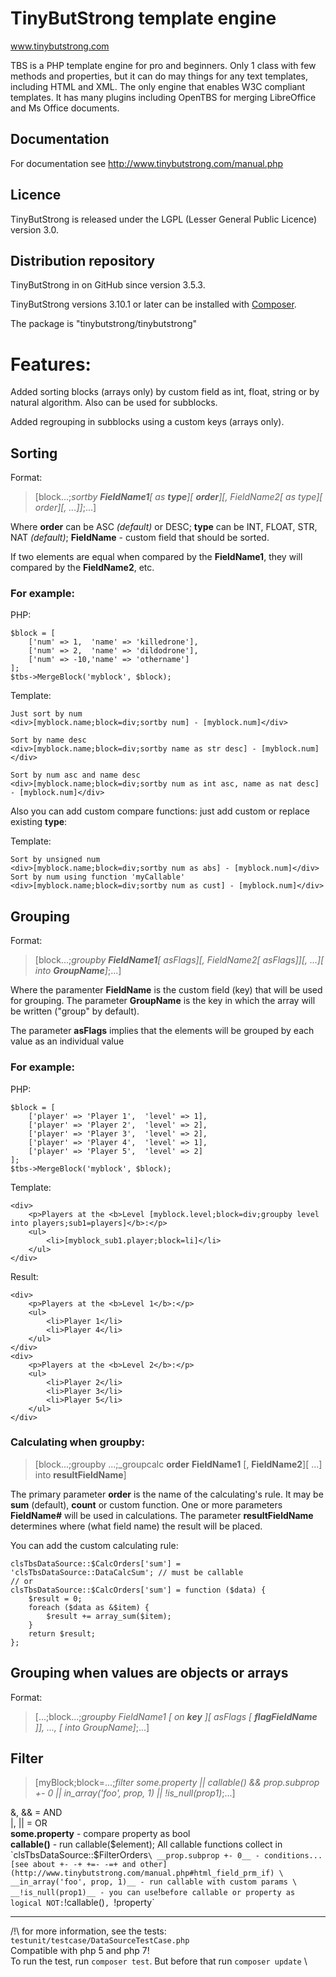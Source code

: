 # TinyButStrong template engine

www.tinybutstrong.com

TBS is a PHP template engine for pro and beginners.
Only 1 class with few methods and properties, but it can do may things for any text templates, including HTML and XML.
The only engine that enables W3C compliant templates.
It has many plugins including OpenTBS for merging LibreOffice and Ms Office documents.

## Documentation

For documentation see 
http://www.tinybutstrong.com/manual.php

## Licence

TinyButStrong is released under the LGPL (Lesser General Public Licence) version 3.0.

## Distribution repository

TinyButStrong in on GitHub since version 3.5.3.

TinyButStrong versions 3.10.1 or later can be installed with [Composer](http://getcomposer.org/download/).

The package is "tinybutstrong/tinybutstrong" 

# Features:

Added sorting blocks (arrays only) by custom field as int, float, string or by natural algorithm. Also can be used for subblocks.

Added regrouping in subblocks using a custom keys (arrays only).

## Sorting

Format:

> [block...;_sortby **FieldName1**[ as **type**][ **order**][, FieldName2[ as type][ order][, ...]]_;...]

Where **order** can be ASC _(default)_ or DESC; **type** can be INT, FLOAT, STR, NAT _(default)_; **FieldName** - custom field that should be sorted.

If two elements are equal when compared by the **FieldName1**, they will compared by the **FieldName2**, etc.


### For example:

PHP: 

	$block = [
		['num' => 1,  'name' => 'killedrone'],
		['num' => 2,  'name' => 'dildodrone'],
		['num' => -10,'name' => 'othername']
	];
	$tbs->MergeBlock('myblock', $block);
	
Template:

	Just sort by num
	<div>[myblock.name;block=div;sortby num] - [myblock.num]</div>
	
	Sort by name desc
	<div>[myblock.name;block=div;sortby name as str desc] - [myblock.num]</div>
	
	Sort by num asc and name desc
	<div>[myblock.name;block=div;sortby num as int asc, name as nat desc] - [myblock.num]</div>




Also you can add custom compare functions: just add custom or replace existing **type**:



Template:

	Sort by unsigned num
	<div>[myblock.name;block=div;sortby num as abs] - [myblock.num]</div>
	Sort by num using function 'myCallable'
	<div>[myblock.name;block=div;sortby num as cust] - [myblock.num]</div>


## Grouping

Format:

> [block...;_groupby **FieldName1**[ asFlags][, FieldName2[ asFlags]][, ...][ into **GroupName**]_;...]

Where the paramenter **FieldName** is the custom field (key) that will be used for grouping.
The parameter **GroupName** is the key in which the array will be written ("group" by default).

The parameter **asFlags** implies that the elements will be grouped by each value as an individual value

### For example:

PHP:

	$block = [
		['player' => 'Player 1',  'level' => 1],
		['player' => 'Player 2',  'level' => 2],
		['player' => 'Player 3',  'level' => 2],
		['player' => 'Player 4',  'level' => 1],
		['player' => 'Player 5',  'level' => 2]
	];
	$tbs->MergeBlock('myblock', $block);

Template:

	<div>
		<p>Players at the <b>Level [myblock.level;block=div;groupby level into players;sub1=players]</b>:</p>
		<ul>
			<li>[myblock_sub1.player;block=li]</li>
		</ul>
	</div>

Result:

	<div>
		<p>Players at the <b>Level 1</b>:</p>
		<ul>
			<li>Player 1</li>
			<li>Player 4</li>
		</ul>
	</div>
	<div>
		<p>Players at the <b>Level 2</b>:</p>
		<ul>
			<li>Player 2</li>
			<li>Player 3</li>
			<li>Player 5</li>
		</ul>
	</div>

### Calculating when groupby:

> [block...;groupby ...;_groupcalc **order** **FieldName1** [, **FieldName2**][ ...] into  **resultFieldName**]

The primary parameter **order** is the name of the calculating's rule. It may be **sum** (default), **count** or custom function.
One or more parameters **FieldName#** will be used in calculations.
The parameter **resultFieldName** determines where (what field name) the result will be placed.

You can add the custom calculating rule:

	clsTbsDataSource::$CalcOrders['sum'] = 'clsTbsDataSource::DataCalcSum'; // must be callable
	// or
	clsTbsDataSource::$CalcOrders['sum'] = function ($data) {
		$result = 0;
		foreach ($data as &$item) {
		    $result += array_sum($item);
		}
		return $result;
	};

## Grouping when values are objects or arrays

Format:

> [...;block...;_groupby FieldName1 [ on **key** ][ asFlags [ **flagFieldName** ]], ..., [ into GroupName]_;...]

## Filter

> [myBlock;block=...;_filter some.property || callable() && prop.subprop +- 0 || in_array('foo', prop, 1) || !is_null(prop1)_;...]

&, && = AND \
|, || = OR \
__some.property__ - compare property as bool \
__callable()__ - run callable($element); All callable functions collect in `clsTbsDataSource::$FilterOrders` \
__prop.subprop +- 0__ - conditions... [see about +- -+ +=- -=+ and other](http://www.tinybutstrong.com/manual.php#html_field_prm_if) \
__in_array('foo', prop, 1)__ - run callable with custom params \
__!is_null(prop1)__ - you can use `!` before callable or property as logical NOT: `!callable()`, `!property`

---

/!\ for more information, see the tests: `testunit/testcase/DataSourceTestCase.php` \
Compatible with php 5 and php 7!\
To run the test, run `composer test`. But before that run `composer update` \

